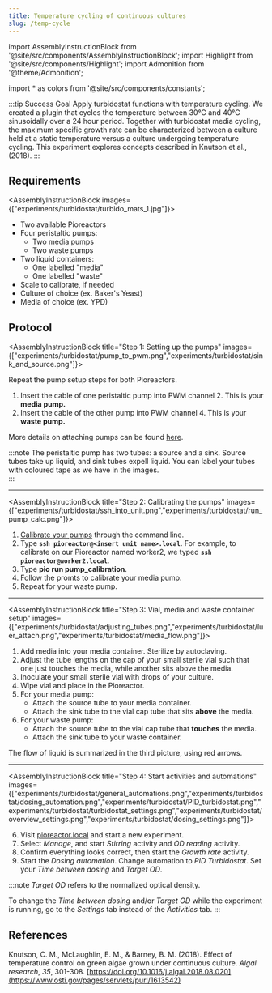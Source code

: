 ```yaml
---
title: Temperature cycling of continuous cultures
slug: /temp-cycle
---
```

import AssemblyInstructionBlock from '@site/src/components/AssemblyInstructionBlock';
import Highlight from '@site/src/components/Highlight';
import Admonition from '@theme/Admonition';

import * as colors from '@site/src/components/constants';

:::tip Success Goal
Apply turbidostat functions with temperature cycling. We created a plugin that cycles the temperature between 30°C and 40°C sinusoidally over a 24 hour period. Together with turbidostat media cycling, the maximum specific growth rate can be characterized between a culture held at a static temperature versus a culture undergoing temperature cycling. This experiment explores concepts described in Knutson et al., (2018). 
:::

## Requirements

<AssemblyInstructionBlock images={["experiments/turbidostat/turbido_mats_1.jpg"]}>

* Two available Pioreactors
* Four peristaltic pumps: 
	*	Two media pumps
	*	Two waste pumps
* Two liquid containers:
	*	One labelled "media"
	*	One labelled "waste" 
* Scale to calibrate, if needed
* Culture of choice (ex. Baker's Yeast)
* Media of choice (ex. YPD)

</AssemblyInstructionBlock>

## Protocol

<AssemblyInstructionBlock title="Step 1: Setting up the pumps" images={["experiments/turbidostat/pump_to_pwm.png","experiments/turbidostat/sink_and_source.png"]}>

Repeat the pump setup steps for both Pioreactors. 

1. Insert the cable of one peristaltic pump into <Highlight color={colors.magenta}>PWM channel 2.</Highlight> This is your **media pump.** 
2. Insert the cable of the other pump into <Highlight color={colors.orange}>PWM channel 4.</Highlight>  This is your **waste pump.**

More details on attaching pumps can be found [here](/user-guide/using-pumps). 

:::note
The peristaltic pump has two tubes: a <Highlight color={colors.red}>source</Highlight> and a <Highlight color={colors.blue}>sink.</Highlight> Source tubes take up liquid, and sink tubes expell liquid. You can label your tubes with coloured tape as we have in the images.  
:::

</AssemblyInstructionBlock>

-----

<AssemblyInstructionBlock title="Step 2: Calibrating the pumps" images={["experiments/turbidostat/ssh_into_unit.png","experiments/turbidostat/run_pump_calc.png"]}>

1. [Calibrate your pumps](/user-guide/hardware-calibrations#pump-calibration) through the command line.
2.	Type **`ssh pioreactor@<insert unit name>.local`**. For example, to calibrate on our Pioreactor named worker2, we typed **`ssh pioreactor@worker2.local`**.
3. Type **pio run pump_calibration**. 
4. Follow the promts to calibrate your media pump.
5. Repeat for your waste pump. 

</AssemblyInstructionBlock>

-----

<AssemblyInstructionBlock title="Step 3: Vial, media and waste container setup" images={["experiments/turbidostat/adjusting_tubes.png","experiments/turbidostat/luer_attach.png","experiments/turbidostat/media_flow.png"]}>

1. Add media into your media container. Sterilize by autoclaving.
2. Adjust the tube lengths on the cap of your small sterile vial such that <Highlight color={colors.green}>one just touches the media,</Highlight> while another <Highlight color={colors.magenta}>sits above the media.</Highlight>
3. Inoculate your small sterile vial with drops of your culture. 
4. Wipe vial and place in the Pioreactor. 
5. For your media pump:
	*	Attach the <Highlight color={colors.teal}>source tube to your media container.</Highlight>
	*	Attach the <Highlight color={colors.orange}>sink tube to the vial cap tube</Highlight> that sits **above** the media. 
6. For your waste pump:
	*	Attach the <Highlight color={colors.red}>source tube to the vial cap tube</Highlight> that **touches** the media.  
	*	Attach the <Highlight color={colors.blue}>sink tube to your waste container.</Highlight>  

The flow of liquid is summarized in the third picture, using <Highlight color={colors.red}>red arrows.</Highlight> 

</AssemblyInstructionBlock>

-----

<AssemblyInstructionBlock title="Step 4: Start activities and automations" images={["experiments/turbidostat/general_automations.png","experiments/turbidostat/dosing_automation.png","experiments/turbidostat/PID_turbidostat.png","experiments/turbidostat/turbidostat_settings.png","experiments/turbidostat/overview_settings.png","experiments/turbidostat/dosing_settings.png"]}>

6.	Visit [pioreactor.local](http://pioreactor.local) and start a new experiment.
7.	Select _Manage_, and start _Stirring_ activity and _OD reading_ activity.
8.	Confirm everything looks correct, then start the _Growth rate_ activity. 
9.	Start the _Dosing automation_. Change automation to _PID Turbidostat_. Set your _Time between dosing_ and _Target OD_. 

:::note
_Target OD_ refers to the normalized optical density. 

To change the _Time between dosing_ and/or _Target OD_ while the experiment is running, go to the _Settings_ tab instead of the _Activities_ tab.
:::

</AssemblyInstructionBlock>

## References

Knutson, C. M., McLaughlin, E. M., & Barney, B. M. (2018). Effect of temperature control on green algae grown under continuous culture. _Algal research_, _35_, 301-308. [https://doi.org/10.1016/j.algal.2018.08.020](https://www.osti.gov/pages/servlets/purl/1613542)